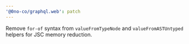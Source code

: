 ```yaml
---
'@0no-co/graphql.web': patch
---
```


Remove `for-of` syntax from `valueFromTypeNode` and `valueFromASTUntyped` helpers for JSC memory reduction.
